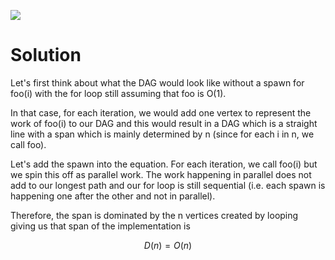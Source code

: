 ![](GT/Course%20Notes/CS%206220%20-%20HPC/Work-Span%20Model/images/implementing-par-for.png)
# Solution
Let's first think about what the DAG would look like without a spawn for foo(i) with the for loop still assuming that foo is O(1).

In that case, for each iteration, we would add one vertex to represent the work of foo(i) to our DAG and this would result in a DAG which is a straight line with a span which is mainly determined by n (since for each i in n, we call foo).

Let's add the spawn into the equation. For each iteration, we call foo(i) but we spin this off as parallel work. The work happening in parallel does not add to our longest path and our for loop is still sequential (i.e. each spawn is happening one after the other and not in parallel).

Therefore, the span is dominated by the n vertices created by looping giving us that span of the implementation is 

$$D(n)=O(n)$$